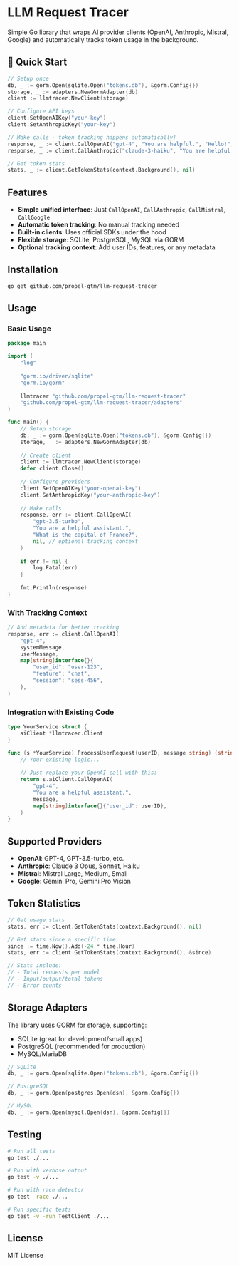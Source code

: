 # LLM Request Tracer

Simple Go library that wraps AI provider clients (OpenAI, Anthropic, Mistral, Google) and automatically tracks token usage in the background.

## 🎯 Quick Start

```go
// Setup once
db, _ := gorm.Open(sqlite.Open("tokens.db"), &gorm.Config{})
storage, _ := adapters.NewGormAdapter(db)
client := llmtracer.NewClient(storage)

// Configure API keys
client.SetOpenAIKey("your-key")
client.SetAnthropicKey("your-key")

// Make calls - token tracking happens automatically!
response, _ := client.CallOpenAI("gpt-4", "You are helpful.", "Hello!", nil)
response, _ := client.CallAnthropic("claude-3-haiku", "You are helpful.", "Hi!", nil)

// Get token stats
stats, _ := client.GetTokenStats(context.Background(), nil)
```

## Features

- **Simple unified interface**: Just `CallOpenAI`, `CallAnthropic`, `CallMistral`, `CallGoogle`
- **Automatic token tracking**: No manual tracking needed
- **Built-in clients**: Uses official SDKs under the hood
- **Flexible storage**: SQLite, PostgreSQL, MySQL via GORM
- **Optional tracking context**: Add user IDs, features, or any metadata

## Installation

```bash
go get github.com/propel-gtm/llm-request-tracer
```

## Usage

### Basic Usage

```go
package main

import (
    "log"
    
    "gorm.io/driver/sqlite"
    "gorm.io/gorm"
    
    llmtracer "github.com/propel-gtm/llm-request-tracer"
    "github.com/propel-gtm/llm-request-tracer/adapters"
)

func main() {
    // Setup storage
    db, _ := gorm.Open(sqlite.Open("tokens.db"), &gorm.Config{})
    storage, _ := adapters.NewGormAdapter(db)
    
    // Create client
    client := llmtracer.NewClient(storage)
    defer client.Close()
    
    // Configure providers
    client.SetOpenAIKey("your-openai-key")
    client.SetAnthropicKey("your-anthropic-key")
    
    // Make calls
    response, err := client.CallOpenAI(
        "gpt-3.5-turbo",
        "You are a helpful assistant.",
        "What is the capital of France?",
        nil, // optional tracking context
    )
    
    if err != nil {
        log.Fatal(err)
    }
    
    fmt.Println(response)
}
```

### With Tracking Context

```go
// Add metadata for better tracking
response, err := client.CallOpenAI(
    "gpt-4",
    systemMessage,
    userMessage,
    map[string]interface{}{
        "user_id": "user-123",
        "feature": "chat",
        "session": "sess-456",
    },
)
```

### Integration with Existing Code

```go
type YourService struct {
    aiClient *llmtracer.Client
}

func (s *YourService) ProcessUserRequest(userID, message string) (string, error) {
    // Your existing logic...
    
    // Just replace your OpenAI call with this:
    return s.aiClient.CallOpenAI(
        "gpt-4",
        "You are a helpful assistant.",
        message,
        map[string]interface{}{"user_id": userID},
    )
}
```

## Supported Providers

- **OpenAI**: GPT-4, GPT-3.5-turbo, etc.
- **Anthropic**: Claude 3 Opus, Sonnet, Haiku
- **Mistral**: Mistral Large, Medium, Small
- **Google**: Gemini Pro, Gemini Pro Vision

## Token Statistics

```go
// Get usage stats
stats, err := client.GetTokenStats(context.Background(), nil)

// Get stats since a specific time
since := time.Now().Add(-24 * time.Hour)
stats, err := client.GetTokenStats(context.Background(), &since)

// Stats include:
// - Total requests per model
// - Input/output/total tokens
// - Error counts
```

## Storage Adapters

The library uses GORM for storage, supporting:

- SQLite (great for development/small apps)
- PostgreSQL (recommended for production)
- MySQL/MariaDB

```go
// SQLite
db, _ := gorm.Open(sqlite.Open("tokens.db"), &gorm.Config{})

// PostgreSQL
db, _ := gorm.Open(postgres.Open(dsn), &gorm.Config{})

// MySQL
db, _ := gorm.Open(mysql.Open(dsn), &gorm.Config{})
```

## Testing

```bash
# Run all tests
go test ./...

# Run with verbose output
go test -v ./...

# Run with race detector
go test -race ./...

# Run specific tests
go test -v -run TestClient ./...
```

## License

MIT License